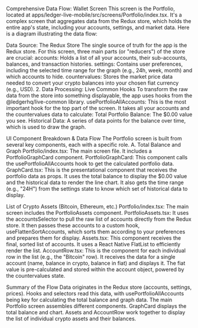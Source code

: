 Comprehensive Data Flow: Wallet Screen
This screen is the Portfolio, located at apps/ledger-live-mobile/src/screens/Portfolio/index.tsx. It's a complex screen that aggregates data from the Redux store, which holds the entire app's state, including your accounts, settings, and market data.
Here is a diagram illustrating the data flow:


Data Source: The Redux Store
The single source of truth for the app is the Redux store. For this screen, three main parts (or "reducers") of the store are crucial:
accounts: Holds a list of all your accounts, their sub-accounts, balances, and transaction histories.
settings: Contains user preferences, including the selected time range for the graph (e.g., 24h, week, month) and which accounts to hide.
countervalues: Stores the market price data needed to convert your crypto balances into your chosen fiat currency (e.g., USD).
2. Data Processing: Live Common Hooks
To transform the raw data from the store into something displayable, the app uses hooks from the @ledgerhq/live-common library.
usePortfolioAllAccounts: This is the most important hook for the top part of the screen. It takes all your accounts and the countervalues data to calculate:
Total Portfolio Balance: The $0.00 value you see.
Historical Data: A series of data points for the balance over time, which is used to draw the graph.

UI Component Breakdown & Data Flow
The Portfolio screen is built from several key components, each with a specific role.
A. Total Balance and Graph
Portfolio/index.tsx: The main screen file. It includes a PortfolioGraphCard component.
PortfolioGraphCard: This component calls the usePortfolioAllAccounts hook to get the calculated portfolio data.
GraphCard.tsx: This is the presentational component that receives the portfolio data as props. It uses the total balance to display the $0.00 value and the historical data to render the line chart. It also gets the time range (e.g., "24H") from the settings state to know which set of historical data to display.

 List of Crypto Assets (Bitcoin, Ethereum, etc.)
Portfolio/index.tsx: The main screen includes the PortfolioAssets component.
PortfolioAssets.tsx:
It uses the accountsSelector to pull the raw list of accounts directly from the Redux store.
It then passes these accounts to a custom hook, useFlattenSortAccounts, which sorts them according to your preferences and prepares them for display.
Assets.tsx: This component receives the final, sorted list of accounts. It uses a React Native FlatList to efficiently render the list.
AccountRow.tsx: This is the component for each individual row in the list (e.g., the "Bitcoin" row). It receives the data for a single account (name, balance in crypto, balance in fiat) and displays it. The fiat value is pre-calculated and stored within the account object, powered by the countervalues state.

Summary of the Flow
Data originates in the Redux store (accounts, settings, prices).
Hooks and selectors read this data, with usePortfolioAllAccounts being key for calculating the total balance and graph data.
The main Portfolio screen assembles different components.
GraphCard displays the total balance and chart.
Assets and AccountRow work together to display the list of individual crypto assets and their balances.